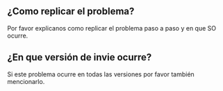 ## ¿Como replicar el problema?
Por favor explicanos como replicar el problema paso a paso y en que SO ocurre.
## ¿En que versión de invie ocurre?
Si este problema ocurre en todas las versiones por favor también mencionarlo.
